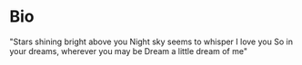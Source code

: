 # Bio

"Stars shining bright above you
Night sky seems to whisper I love you
So in your dreams, wherever you may be
Dream a little dream of me"